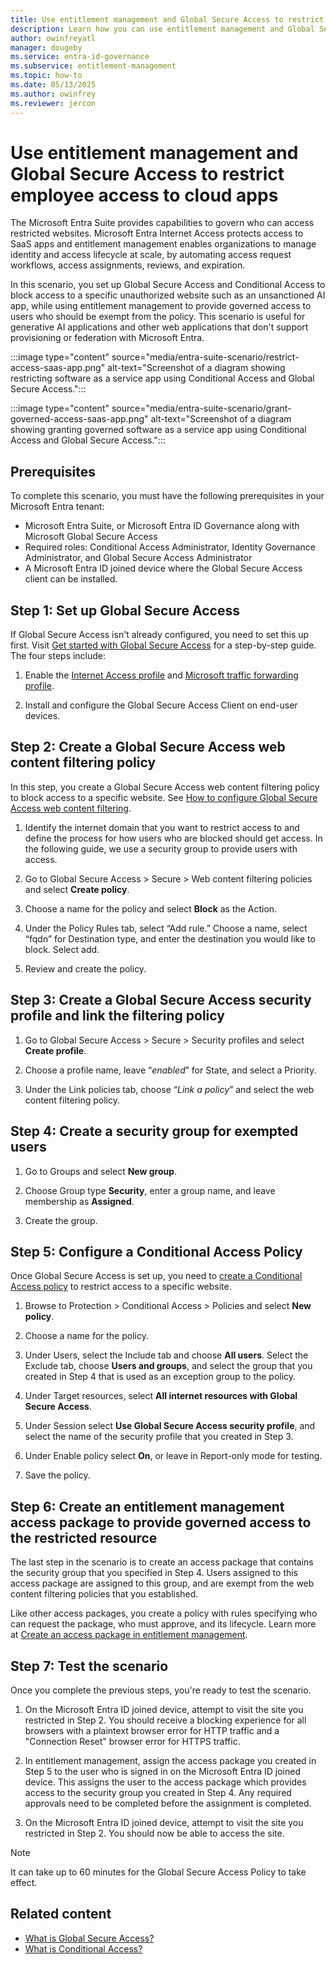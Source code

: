 ```yaml
---
title: Use entitlement management and Global Secure Access to restrict employee access to cloud apps 
description: Learn how you can use entitlement management and Global Secure Access to restrict employee access to cloud apps.
author: owinfreyatl
manager: dougeby
ms.service: entra-id-governance
ms.subservice: entitlement-management
ms.topic: how-to
ms.date: 05/13/2025
ms.author: owinfrey
ms.reviewer: jercon
---
```



# Use entitlement management and Global Secure Access to restrict employee access to cloud apps 

The Microsoft Entra Suite provides capabilities to govern who can access restricted websites. Microsoft Entra Internet Access protects access to SaaS apps and entitlement management enables organizations to manage identity and access lifecycle at scale, by automating access request workflows, access assignments, reviews, and expiration.

In this scenario, you set up Global Secure Access and Conditional Access to block access to a specific unauthorized website such as an unsanctioned AI app, while using entitlement management to provide governed access to users who should be exempt from the policy. This scenario is useful for generative AI applications and other web applications that don't support provisioning or federation with Microsoft Entra.

:::image type="content" source="media/entra-suite-scenario/restrict-access-saas-app.png" alt-text="Screenshot of a diagram showing restricting software as a service app using Conditional Access and Global Secure Access.":::

:::image type="content" source="media/entra-suite-scenario/grant-governed-access-saas-app.png" alt-text="Screenshot of a diagram showing granting governed software as a service app using Conditional Access and Global Secure Access.":::

## Prerequisites

To complete this scenario, you must have the following prerequisites in your Microsoft Entra tenant:

- Microsoft Entra Suite, or Microsoft Entra ID Governance along with Microsoft Global Secure Access
- Required roles: Conditional Access Administrator, Identity Governance Administrator, and Global Secure Access Administrator
- A Microsoft Entra ID joined device where the Global Secure Access client can be installed.

## Step 1: Set up Global Secure Access

If Global Secure Access isn't already configured, you need to set this up first. Visit [Get started with Global Secure Access](../global-secure-access/quickstart-access-admin-center.md) for a step-by-step guide. The four steps include:

1. Enable the [Internet Access profile](../global-secure-access/how-to-manage-internet-access-profile.md) and [Microsoft traffic forwarding profile](../global-secure-access/how-to-manage-microsoft-profile.md).

1. Install and configure the Global Secure Access Client on end-user devices.

## Step 2: Create a Global Secure Access web content filtering policy

In this step, you create a Global Secure Access web content filtering policy to block access to a specific website. See [How to configure Global Secure Access web content filtering](../global-secure-access/how-to-configure-web-content-filtering.md).

1. Identify the internet domain that you want to restrict access to and define the process for how users who are blocked should get access. In the following guide, we use a security group to provide users with access.

1. Go to Global Secure Access > Secure > Web content filtering policies and select **Create policy**.

1. Choose a name for the policy and select **Block** as the Action.

1. Under the Policy Rules tab, select “Add rule.” Choose a name, select “fqdn” for Destination type, and enter the destination you would like to block. Select add.

1. Review and create the policy.

## Step 3: Create a Global Secure Access security profile and link the filtering policy

1. Go to Global Secure Access > Secure > Security profiles and select **Create profile**.

1. Choose a profile name, leave “*enabled*” for State, and select a Priority.

1. Under the Link policies tab, choose “*Link a policy*” and select the web content filtering policy.

## Step 4: Create a security group for exempted users

1. Go to Groups and select **New group**.

1. Choose Group type **Security**, enter a group name, and leave membership as **Assigned**.

1. Create the group.

## Step 5: Configure a Conditional Access Policy

Once Global Secure Access is set up, you need to [create a Conditional Access policy](../identity/conditional-access/concept-conditional-access-policies.md) to restrict access to a specific website.

1. Browse to Protection > Conditional Access > Policies and select **New policy**.

1. Choose a name for the policy.

1. Under Users, select the Include tab and choose **All users**. Select the Exclude tab, choose **Users and groups**, and select the group that you created in Step 4 that is used as an exception group to the policy.

1. Under Target resources, select **All internet resources with Global Secure Access**.

1. Under Session select **Use Global Secure Access security profile**, and select the name of the security profile that you created in Step 3.

1. Under Enable policy select **On**, or leave in Report-only mode for testing.

1. Save the policy.

## Step 6: Create an entitlement management access package to provide governed access to the restricted resource

The last step in the scenario is to create an access package that contains the security group that you specified in Step 4. Users assigned to this access package are assigned to this group, and are exempt from the web content filtering policies that you established.

Like other access packages, you create a policy with rules specifying who can request the package, who must approve, and its lifecycle. Learn more at [Create an access package in entitlement management](../id-governance/entitlement-management-access-package-create.md).

## Step 7: Test the scenario

Once you complete the previous steps, you're ready to test the scenario.

1. On the Microsoft Entra ID joined device, attempt to visit the site you restricted in Step 2. You should receive a blocking experience for all browsers with a plaintext browser error for HTTP traffic and a "Connection Reset" browser error for HTTPS traffic.

1. In entitlement management, assign the access package you created in Step 5 to the user who is signed in on the Microsoft Entra ID joined device. This assigns the user to the access package which provides access to the security group you created in Step 4. Any required approvals need to be completed before the assignment is completed.

1. On the Microsoft Entra ID joined device, attempt to visit the site you restricted in Step 2. You should now be able to access the site. 

> [!NOTE]
> It can take up to 60 minutes for the Global Secure Access Policy to take effect.

## Related content

- [What is Global Secure Access?](../global-secure-access/overview-what-is-global-secure-access.md)
- [What is Conditional Access?](../identity/conditional-access/overview.md)
